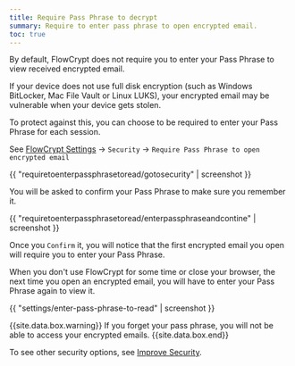 ```yaml
---
title: Require Pass Phrase to decrypt
summary: Require to enter pass phrase to open encrypted email.
toc: true
---
```


By default, FlowCrypt does not require you to enter your Pass Phrase to view received encrypted email.

If your device does not use full disk encryption (such as Windows BitLocker, Mac File Vault or Linux LUKS), your encrypted email may be vulnerable when your device gets stolen.

To protect against this, you can choose to be required to enter your Pass Phrase for each session.

See [FlowCrypt Settings](open-settings.html) -> `Security` ->  `Require Pass Phrase to open encrypted email`

{{ "requiretoenterpassphrasetoread/gotosecurity" | screenshot }}

You will be asked to confirm your Pass Phrase to make sure you remember it.

{{ "requiretoenterpassphrasetoread/enterpassphraseandcontine" | screenshot }}

Once you `Confirm` it, you will notice that the first encrypted email you open will require you to enter your Pass Phrase.

When you don't use FlowCrypt for some time or close your browser, the next time you open an encrypted email, you will have to enter your Pass Phrase again to view it.

{{ "settings/enter-pass-phrase-to-read" | screenshot }}

{{site.data.box.warning}}
If you forget your pass phrase, you will not be able to access your encrypted emails.
{{site.data.box.end}}

To see other security options, see [Improve Security](improve-security.html).

